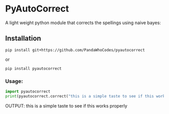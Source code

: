 # PyAutoCorrect

A light weight python module that corrects the spellings using naive bayes:

## Installation
`pip install git+https://github.com/PandaWhoCodes/pyautocorrect`

or

`pip install pyautocorrect`



### Usage:
```python
import pyautocorrect
print(pyautocorrect.correct("this is a simple taste to see if this works peiperly"))
```
OUTPUT:
this is a simple taste to see if this works properly